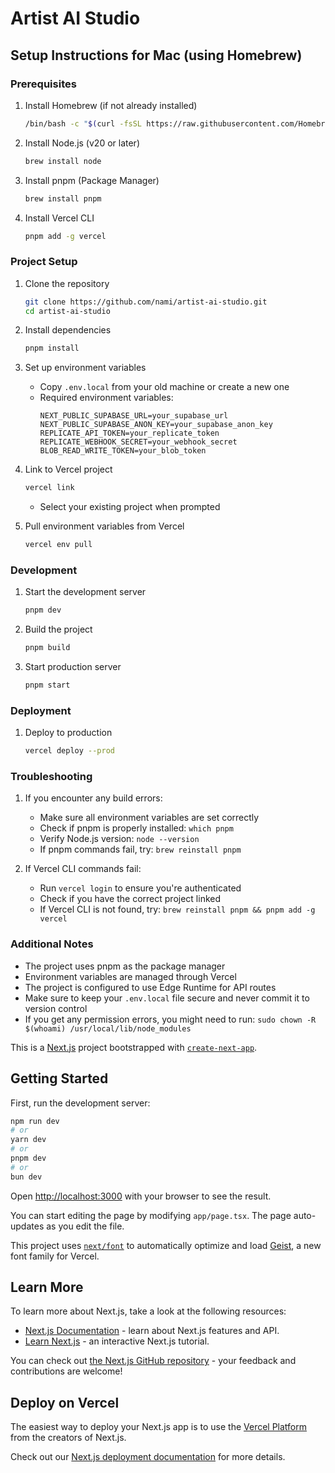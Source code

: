 # Artist AI Studio

## Setup Instructions for Mac (using Homebrew)

### Prerequisites

1. Install Homebrew (if not already installed)
   ```bash
   /bin/bash -c "$(curl -fsSL https://raw.githubusercontent.com/Homebrew/install/HEAD/install.sh)"
   ```

2. Install Node.js (v20 or later)
   ```bash
   brew install node
   ```

3. Install pnpm (Package Manager)
   ```bash
   brew install pnpm
   ```

4. Install Vercel CLI
   ```bash
   pnpm add -g vercel
   ```

### Project Setup

1. Clone the repository
   ```bash
   git clone https://github.com/nami/artist-ai-studio.git
   cd artist-ai-studio
   ```

2. Install dependencies
   ```bash
   pnpm install
   ```

3. Set up environment variables
   - Copy `.env.local` from your old machine or create a new one
   - Required environment variables:
     ```
     NEXT_PUBLIC_SUPABASE_URL=your_supabase_url
     NEXT_PUBLIC_SUPABASE_ANON_KEY=your_supabase_anon_key
     REPLICATE_API_TOKEN=your_replicate_token
     REPLICATE_WEBHOOK_SECRET=your_webhook_secret
     BLOB_READ_WRITE_TOKEN=your_blob_token
     ```

4. Link to Vercel project
   ```bash
   vercel link
   ```
   - Select your existing project when prompted

5. Pull environment variables from Vercel
   ```bash
   vercel env pull
   ```

### Development

1. Start the development server
   ```bash
   pnpm dev
   ```

2. Build the project
   ```bash
   pnpm build
   ```

3. Start production server
   ```bash
   pnpm start
   ```

### Deployment

1. Deploy to production
   ```bash
   vercel deploy --prod
   ```

### Troubleshooting

1. If you encounter any build errors:
   - Make sure all environment variables are set correctly
   - Check if pnpm is properly installed: `which pnpm`
   - Verify Node.js version: `node --version`
   - If pnpm commands fail, try: `brew reinstall pnpm`

2. If Vercel CLI commands fail:
   - Run `vercel login` to ensure you're authenticated
   - Check if you have the correct project linked
   - If Vercel CLI is not found, try: `brew reinstall pnpm && pnpm add -g vercel`

### Additional Notes

- The project uses pnpm as the package manager
- Environment variables are managed through Vercel
- The project is configured to use Edge Runtime for API routes
- Make sure to keep your `.env.local` file secure and never commit it to version control
- If you get any permission errors, you might need to run: `sudo chown -R $(whoami) /usr/local/lib/node_modules`

This is a [Next.js](https://nextjs.org) project bootstrapped with [`create-next-app`](https://nextjs.org/docs/app/api-reference/cli/create-next-app).

## Getting Started

First, run the development server:

```bash
npm run dev
# or
yarn dev
# or
pnpm dev
# or
bun dev
```

Open [http://localhost:3000](http://localhost:3000) with your browser to see the result.

You can start editing the page by modifying `app/page.tsx`. The page auto-updates as you edit the file.

This project uses [`next/font`](https://nextjs.org/docs/app/building-your-application/optimizing/fonts) to automatically optimize and load [Geist](https://vercel.com/font), a new font family for Vercel.

## Learn More

To learn more about Next.js, take a look at the following resources:

- [Next.js Documentation](https://nextjs.org/docs) - learn about Next.js features and API.
- [Learn Next.js](https://nextjs.org/learn) - an interactive Next.js tutorial.

You can check out [the Next.js GitHub repository](https://github.com/vercel/next.js) - your feedback and contributions are welcome!

## Deploy on Vercel

The easiest way to deploy your Next.js app is to use the [Vercel Platform](https://vercel.com/new?utm_medium=default-template&filter=next.js&utm_source=create-next-app&utm_campaign=create-next-app-readme) from the creators of Next.js.

Check out our [Next.js deployment documentation](https://nextjs.org/docs/app/building-your-application/deploying) for more details.
